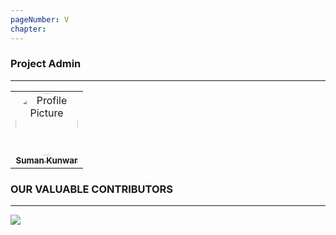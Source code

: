 ```yaml
---
pageNumber: V
chapter: 
---
```


### Project Admin 
---

<table>
  <tr>
    <td align="center">
      <a href="https://github.com/sumn2u">
        <img src="https://avatars.githubusercontent.com/u/6531541?v=4" alt="Profile Picture" style="border-radius: 50%; width: 100px; height: 100px;" />
        <br/>
        <sub><b>Suman Kunwar</b></sub>
      </a>
    </td>
  </tr>
</table>


### OUR VALUABLE CONTRIBUTORS
---

[![](https://contributors-img.web.app/image?repo=sumn2u/learn-javascript)](https://github.com/sumn2u/learn-javascript/graphs/contributors)

